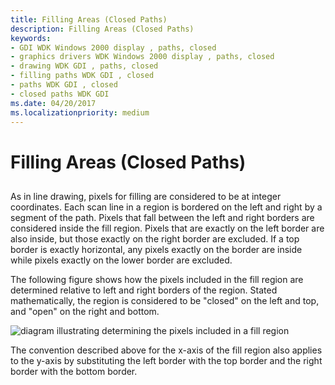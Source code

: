```yaml
---
title: Filling Areas (Closed Paths)
description: Filling Areas (Closed Paths)
keywords:
- GDI WDK Windows 2000 display , paths, closed
- graphics drivers WDK Windows 2000 display , paths, closed
- drawing WDK GDI , paths, closed
- filling paths WDK GDI , closed
- paths WDK GDI , closed
- closed paths WDK GDI
ms.date: 04/20/2017
ms.localizationpriority: medium
---
```


# Filling Areas (Closed Paths)


## <span id="ddk_filling_areas__28_closed_paths_29_gg"></span><span id="DDK_FILLING_AREAS__28_CLOSED_PATHS_29_GG"></span>


As in line drawing, pixels for filling are considered to be at integer coordinates. Each scan line in a region is bordered on the left and right by a segment of the path. Pixels that fall between the left and right borders are considered inside the fill region. Pixels that are exactly on the left border are also inside, but those exactly on the right border are excluded. If a top border is exactly horizontal, any pixels exactly on the border are inside while pixels exactly on the lower border are excluded.

The following figure shows how the pixels included in the fill region are determined relative to left and right borders of the region. Stated mathematically, the region is considered to be "closed" on the left and top, and "open" on the right and bottom.

![diagram illustrating determining the pixels included in a fill region](images/fillbdy.png)

The convention described above for the x-axis of the fill region also applies to the y-axis by substituting the left border with the top border and the right border with the bottom border.

 

 





